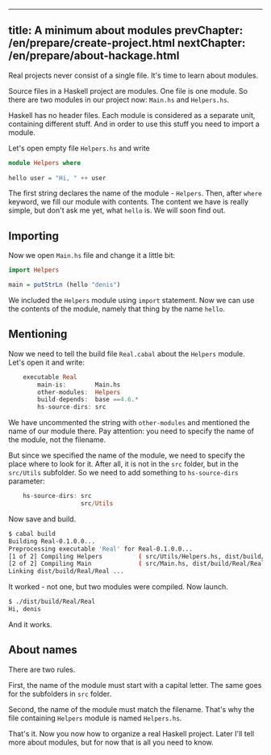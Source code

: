 ----
title: A minimum about modules
prevChapter: /en/prepare/create-project.html
nextChapter: /en/prepare/about-hackage.html
----

Real projects never consist of a single file. It's time to learn about modules.

Source files in a Haskell project are modules. One file is one module. So there are two modules in our project now: `Main.hs` and `Helpers.hs`.

Haskell has no header files. Each module is considered as a separate unit, containing different stuff. And in order to use this stuff you need to import a module.

Let's open empty file `Helpers.hs` and write

```haskell
module Helpers where
	
hello user = "Hi, " ++ user
```

The first string declares the name of the module - `Helpers`. Then, after `where` keyword, we fill our module with contents. The content we have is really simple, but don't ask me yet, what `hello` is. We will soon find out.

## Importing

Now we open `Main.hs` file and change it a little bit:

```haskell
import Helpers

main = putStrLn (hello "denis")
```

We included the `Helpers` module using `import` statement. Now we can use the contents of the module, namely that thing by the name `hello`.

## Mentioning 

Now we need to tell the build file `Real.cabal` about the `Helpers` module. Let's open it and write:

```haskell
    executable Real
        main-is:        Main.hs
        other-modules:  Helpers
        build-depends:  base ==4.6.*
        hs-source-dirs: src
```

We have uncommented the string with `other-modules` and mentioned the name of our module there. Pay attention: you need to specify the name of the module, not the filename.

But since we specified the name of the module, we need to specify the place where to look for it. After all, it is not in the `src` folder, but in the `src/Utils` subfolder. So we need to add something to `hs-source-dirs` parameter:

```haskell
    hs-source-dirs: src
                    src/Utils
```

Now save and build.

```bash
$ cabal build
Building Real-0.1.0.0...
Preprocessing executable 'Real' for Real-0.1.0.0...
[1 of 2] Compiling Helpers          ( src/Utils/Helpers.hs, dist/build/Real/Real-tmp/Helpers.o )
[2 of 2] Compiling Main             ( src/Main.hs, dist/build/Real/Real-tmp/Main.o )
Linking dist/build/Real/Real ...
```

It worked - not one, but two modules were compiled. Now launch.

```bash
$ ./dist/build/Real/Real
Hi, denis
```

And it works.

## About names 

There are two rules.

First, the name of the module must start with a capital letter. The same goes for the subfolders in `src` folder.

Second, the name of the module must match the filename. That's why the file containing `Helpers` module is named `Helpers.hs`.

That's it. Now you now how to organize a real Haskell project. Later I'll tell more about modules, but for now that is all you need to know.

